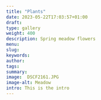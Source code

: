```yaml
---
title: "Plants"
date: 2023-05-22T17:03:57+01:00
draft: 
type: gallery
weight: 400
description: Spring meadow flowers 
menu:
slug:
keywords:
author: 
tags: 
summary: 
image:  DSCF2161.JPG
image-alt: Meadow 
intro: This is the intro
--- 
```

